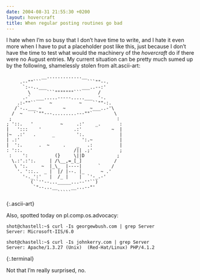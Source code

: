 ```yaml
---
date: 2004-08-31 21:55:30 +0200
layout: hovercraft
title: When regular posting routines go bad
---
```


I hate when I’m so busy that I don’t have time to write, and I hate it even more when I have to put a placeholder post like this, just because I don’t have the time to test what would the machinery of the <cite>hovercraft</cite> do if there were no August entries. My current situation can be pretty much sumed up by the following, shamelessly stolen from alt.ascii-art:

~~~
             __.............__             
     .--""```                 ```""--.     
      `:--..___             ___..--:'      
        \      ```"""""""```      /        
      .-`  ___.....-----.....___  '-.      
    .:-""``     ~          ~    ``""-:.    
   /`-..___ ~        ~         ~___..-'\   
  /  ~    '`""---.........---""`        \  
 ;                                       : 
; '::.   '          ~     .:'    _.       :
|   ':::    '            .:'           ~  |
|~  .:'   .      _        ':.             |
| .:'                       ':.~          |
|  ':.      .  ~     .    _   .:          |
: '::.                   /|| .;'          ;
 :    ':          (}     \||D            ; 
  \.:'.:':.     | /\__,=_[_]            /  
   \ ':.     ~  |_\_  |----|      `    /   
    '. '::..  _ |  |/ |--. |_      ~ .'    
      '-._':'   |  /_ |    |  `'-_.-'      
         (``''--..._____...--''``)         
          `"--...__     __...--"'          
                   `````                   
~~~
{:.ascii-art}

Also, spotted today on pl.comp.os.advocacy:

~~~
shot@chastell:~$ curl -Is georgewbush.com | grep Server
Server: Microsoft-IIS/6.0

shot@chastell:~$ curl -Is johnkerry.com | grep Server
Server: Apache/1.3.27 (Unix)  (Red-Hat/Linux) PHP/4.1.2
~~~
{:.terminal}

Not that I’m really surprised, no.
